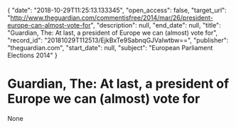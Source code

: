 {
  "date": "2018-10-29T11:25:13.133345", 
  "open_access": false, 
  "target_url": "http://www.theguardian.com/commentisfree/2014/mar/26/president-europe-can-almost-vote-for", 
  "description": null, 
  "end_date": null, 
  "title": "Guardian, The: At last, a president of Europe we can (almost) vote for", 
  "record_id": "20181029T112513/EjkBxTe9SabnqGJVaIwtbw==", 
  "publisher": "theguardian.com", 
  "start_date": null, 
  "subject": "European Parliament Elections 2014"
}

# Guardian, The: At last, a president of Europe we can (almost) vote for

None